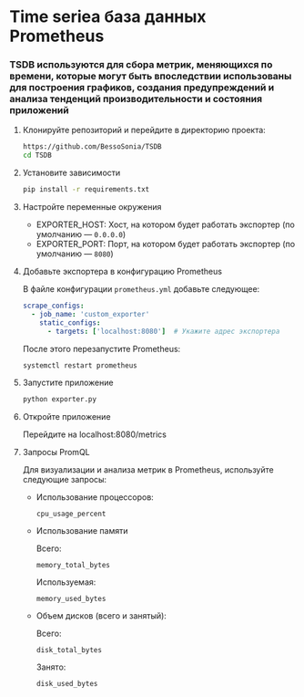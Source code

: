 # Time seriea база данных Prometheus

###  TSDB используются для сбора метрик, меняющихся по времени, которые могут быть впоследствии использованы для построения графиков, создания предупреждений и анализа тенденций производительности и состояния приложений

1. Клонируйте репозиторий и перейдите в директорию проекта:

    ```bash
    https://github.com/BessoSonia/TSDB
    cd TSDB
    ```

2. Установите зависимости

    ```bash
    pip install -r requirements.txt
    ```

3. Настройте переменные окружения

    - EXPORTER_HOST: Хост, на котором будет работать экспортер (по умолчанию — `0.0.0.0`)
    - EXPORTER_PORT: Порт, на котором будет работать экспортер (по умолчанию — `8080`)

4. Добавьте экспортера в конфигурацию Prometheus

    В файле конфигурации `prometheus.yml` добавьте следующее:

    ```yaml
    scrape_configs:
      - job_name: 'custom_exporter'
        static_configs:
          - targets: ['localhost:8080']  # Укажите адрес экспортера
    ```

    После этого перезапустите Prometheus:

    ```bash
    systemctl restart prometheus
    ```

4. Запустите приложение

    ```bash
    python exporter.py
    ```

5. Откройте приложение
    
    Перейдите на localhost:8080/metrics


5. Запросы PromQL

    Для визуализации и анализа метрик в Prometheus, используйте следующие запросы:

    - Использование процессоров:
        ```promql
        cpu_usage_percent
        ```

    - Использование памяти 
        
        Всего:
        ```promql
        memory_total_bytes
        ```

        Используемая:
        ```promql
        memory_used_bytes
        ```


    - Объем дисков (всего и занятый):

        Всего:
        ```promql
        disk_total_bytes
        ```

        Занято:
        ```promql
        disk_used_bytes
        ```
